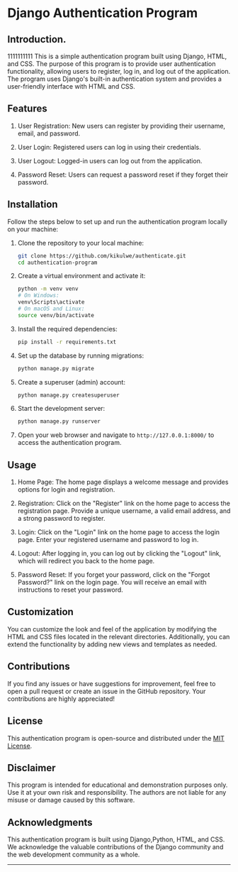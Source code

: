 # Django Authentication Program

## Introduction.
1111111111
This is a simple authentication program built using Django, HTML, and CSS. The purpose of this program is to provide user authentication functionality, allowing users to register, log in, and log out of the application. The program uses Django's built-in authentication system and provides a user-friendly interface with HTML and CSS.

## Features

1. User Registration: New users can register by providing their username, email, and password.

2. User Login: Registered users can log in using their credentials.

3. User Logout: Logged-in users can log out from the application.

4. Password Reset: Users can request a password reset if they forget their password.

## Installation

Follow the steps below to set up and run the authentication program locally on your machine:

1. Clone the repository to your local machine:

   ```bash
   git clone https://github.com/kikulwe/authenticate.git
   cd authentication-program
   ```

2. Create a virtual environment and activate it:

   ```bash
   python -m venv venv
   # On Windows:
   venv\Scripts\activate
   # On macOS and Linux:
   source venv/bin/activate
   ```

3. Install the required dependencies:

   ```bash
   pip install -r requirements.txt
   ```

4. Set up the database by running migrations:

   ```bash
   python manage.py migrate
   ```

5. Create a superuser (admin) account:

   ```bash
   python manage.py createsuperuser
   ```

6. Start the development server:

   ```bash
   python manage.py runserver
   ```

7. Open your web browser and navigate to `http://127.0.0.1:8000/` to access the authentication program.

## Usage

1. Home Page: The home page displays a welcome message and provides options for login and registration.

2. Registration: Click on the "Register" link on the home page to access the registration page. Provide a unique username, a valid email address, and a strong password to register.

3. Login: Click on the "Login" link on the home page to access the login page. Enter your registered username and password to log in.

4. Logout: After logging in, you can log out by clicking the "Logout" link, which will redirect you back to the home page.

5. Password Reset: If you forget your password, click on the "Forgot Password?" link on the login page. You will receive an email with instructions to reset your password.

## Customization

You can customize the look and feel of the application by modifying the HTML and CSS files located in the relevant directories. Additionally, you can extend the functionality by adding new views and templates as needed.

## Contributions

If you find any issues or have suggestions for improvement, feel free to open a pull request or create an issue in the GitHub repository. Your contributions are highly appreciated!

## License

This authentication program is open-source and distributed under the [MIT License](https://opensource.org/licenses/MIT).

## Disclaimer

This program is intended for educational and demonstration purposes only. Use it at your own risk and responsibility. The authors are not liable for any misuse or damage caused by this software.

## Acknowledgments

This authentication program is built using Django,Python, HTML, and CSS. We acknowledge the valuable contributions of the Django community and the web development community as a whole.

---

